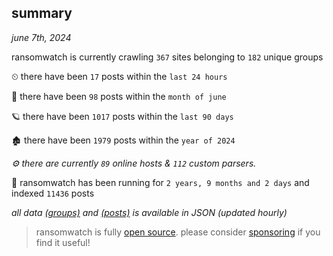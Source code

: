 
## summary
_june 7th, 2024_

ransomwatch is currently crawling `367` sites belonging to `182` unique groups

⏲ there have been `17` posts within the `last 24 hours`

🦈 there have been `98` posts within the `month of june`

🪐 there have been `1017` posts within the `last 90 days`

🏚 there have been `1979` posts within the `year of 2024`

_⚙️ there are currently `89` online hosts & `112` custom parsers._

🦕 ransomwatch has been running for `2 years, 9 months and 2 days` and indexed `11436` posts

_all data  [(groups)](http://ransomwhat.telemetry.ltd/groups) and [(posts)](http://ransomwhat.telemetry.ltd/posts) is available in JSON (updated hourly)_

> ransomwatch is fully [open source](https://github.com/joshhighet/ransomwatch#ransomwatch--). please consider [sponsoring](https://github.com/sponsors/joshhighet) if you find it useful!
